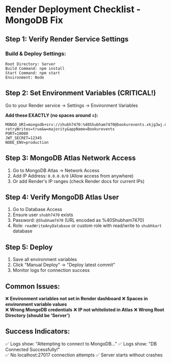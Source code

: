 # Render Deployment Checklist - MongoDB Fix

## Step 1: Verify Render Service Settings

### Build & Deploy Settings:
```
Root Directory: Server
Build Command: npm install
Start Command: npm start
Environment: Node
```

## Step 2: Set Environment Variables (CRITICAL!)

Go to your Render service → Settings → Environment Variables

**Add these EXACTLY (no spaces around =):**

```
MONGO_URI=mongodb+srv://shubh7470:%40Shubham7470@bookurevents.xkjg3wj.mongodb.net/shubhkart?retryWrites=true&w=majority&appName=Bookurevents
PORT=10000
JWT_SECRET=12345
NODE_ENV=production
```

## Step 3: MongoDB Atlas Network Access

1. Go to MongoDB Atlas → Network Access
2. Add IP Address: `0.0.0.0/0` (Allow access from anywhere)
3. Or add Render's IP ranges (check Render docs for current IPs)

## Step 4: Verify MongoDB Atlas User

1. Go to Database Access
2. Ensure user `shubh7470` exists
3. Password: `@Shubham7470` (URL encoded as %40Shubham7470)
4. Role: `readWriteAnyDatabase` or custom role with read/write to `shubhkart` database

## Step 5: Deploy

1. Save all environment variables
2. Click "Manual Deploy" → "Deploy latest commit"
3. Monitor logs for connection success

## Common Issues:

❌ **Environment variables not set in Render dashboard**
❌ **Spaces in environment variable values**  
❌ **Wrong MongoDB credentials**
❌ **IP not whitelisted in Atlas**
❌ **Wrong Root Directory (should be 'Server')**

## Success Indicators:

✅ Logs show: "Attempting to connect to MongoDB..."
✅ Logs show: "DB Connected Successfully!"  
✅ No localhost:27017 connection attempts
✅ Server starts without crashes